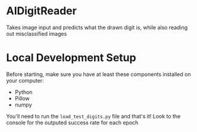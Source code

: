 # AIDigitReader
Takes image input and predicts what the drawn digit is, while also reading out misclassified images

# Local Development Setup
Before starting, make sure you have at least these components installed on your computer:
- Python
- Pillow
- numpy


You'll need to run the ```load_test_digits.py``` file and that's it! Look to the console for the outputed success rate for each epoch
